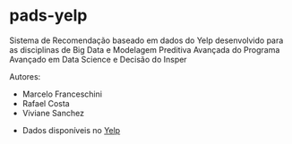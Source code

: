 # pads-yelp
Sistema de Recomendação baseado em dados do Yelp desenvolvido para as disciplinas de Big Data e Modelagem Preditiva Avançada do Programa Avançado em Data Science e Decisão do Insper


Autores:

- Marcelo Franceschini
- Rafael Costa
- Viviane Sanchez

* Dados disponíveis no [Yelp](https://www.yelp.com/dataset)
